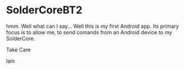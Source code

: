 SolderCoreBT2
=============

hmm. Well what can I say...
Well this is my first Android app. Its primary focus is to allow me, to send comands from an Android device to my SolderCore.

Take Care

Iain
